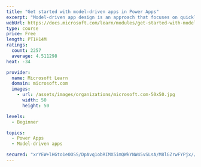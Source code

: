 ```yaml
---
title: "Get started with model-driven apps in Power Apps"
excerpt: "Model-driven app design is an approach that focuses on quickly adding components to your apps. These components include dashboards, forms, views, and charts. With no code, or very little, you can make apps that are simple or very complex. Unlike in canvas app development, where the designer has total control over the app layout, much of the layout in model-driven apps is determined by the components you add. In other words, the emphasis is more on quickly viewing your business data and making decisions than on intricate app design."
webUrl: https://docs.microsoft.com/learn/modules/get-started-with-model-driven-apps-in-powerapps/
type: course
price: Free
length: PT1H14M
ratings:
  count: 2257
  average: 4.511298
heat: -34

provider:
  name: Microsoft Learn
  domain: microsoft.com
  images:
    - url: /assets/images/organizations/microsoft.com-50x50.jpg
      width: 50
      height: 50

levels:
  - Beginner

topics:
  - Power Apps
  - Model-driven apps

secured: "xrYEW+lHGto1e0OSS/DpAvq1obRIMX5imQWkYNW45vSLsA/M8lGZrwFYPjx//4XncqgDW9ebaGmvnInAhIefarV26iqazN2czxo88+KFZ+Y6hM9A3+00FWBAVWB95bZbsunM+ZfcyBYgbm4RAAnKp3m0Gu8l7F8pr0+drpQPHqMpIuA640cjc7sFB+/mfHYMa8lE33Cr0tzoPjDQR/1gBm0a4z6X77uI4ShYd5WqEgjIqc01tv4QoNfZs8R8MkzUCSrp/botyjq+UEVpuge/A27wMJpHEsqL7OQE+Vs+Vwc66XBg1hTFeNQMh6+LxZldGJ9c5ozDhCf1QQwDwM8YF2nCgz7HD1+PpBV1VzNtjElVvY/2XTnN6VKJ+kP1VhUO7Wv1qU1CD5sHZhO5GhaW3ZgGTMAOBzVcxVLjyVVMsU0=;SfG1VsRmhatDlE3nBro3hw=="
---
```


